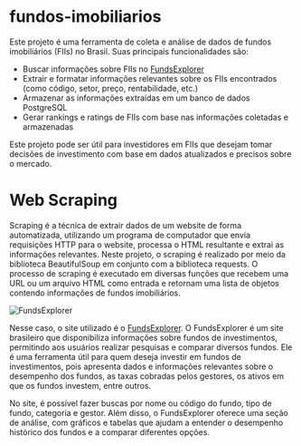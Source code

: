 # fundos-imobiliarios

Este projeto é uma ferramenta de coleta e análise de dados de fundos imobiliários (FIIs) no Brasil. Suas principais funcionalidades são:

- Buscar informações sobre FIIs no [FundsExplorer](https://www.fundsexplorer.com.br/)
- Extrair e formatar informações relevantes sobre os FIIs encontrados (como código, setor, preço, rentabilidade, etc.)
- Armazenar as informações extraídas em um banco de dados PostgreSQL
- Gerar rankings e ratings de FIIs com base nas informações coletadas e armazenadas

Este projeto pode ser útil para investidores em FIIs que desejam tomar decisões de investimento com base em dados atualizados e precisos sobre o mercado.

# Web Scraping

Scraping é a técnica de extrair dados de um website de forma automatizada, utilizando um programa de computador que envia requisições HTTP para o website, processa o HTML resultante e extrai as informações relevantes. Neste projeto, o scraping é realizado por meio da biblioteca BeautifulSoup em conjunto com a biblioteca requests. O processo de scraping é executado em diversas funções que recebem uma URL ou um arquivo HTML como entrada e retornam uma lista de objetos contendo informações de fundos imobiliários.

![FundsExplorer](https://i.imgur.com/M62KSz3.png)

Nesse caso, o site utilizado é o [FundsExplorer](https://www.fundsexplorer.com.br/). O FundsExplorer é um site brasileiro que disponibiliza informações sobre fundos de investimentos, permitindo aos usuários realizar pesquisas e comparar diversos fundos. Ele é uma ferramenta útil para quem deseja investir em fundos de investimentos, pois apresenta dados e informações relevantes sobre o desempenho dos fundos, as taxas cobradas pelos gestores, os ativos em que os fundos investem, entre outros.

No site, é possível fazer buscas por nome ou código do fundo, tipo de fundo, categoria e gestor. Além disso, o FundsExplorer oferece uma seção de análise, com gráficos e tabelas que ajudam a entender o desempenho histórico dos fundos e a comparar diferentes opções.
